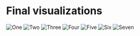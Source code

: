 
<h1>Final visualizations</h1>
<img src="report/one.png" alt="One">
<img src="report/two.png" alt="Two">
<img src="report/three.png" alt="Three">
<img src="report/four.png" alt="Four">
<img src="report/five.png" alt="Five">
<img src="report/six.png" alt="Six">
<img src="report/seven.png" alt="Seven">
